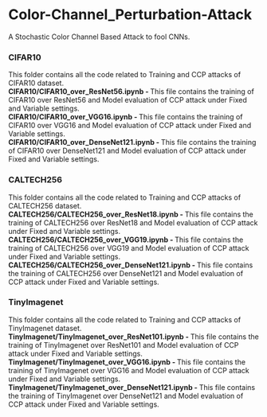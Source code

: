 # Color-Channel_Perturbation-Attack
A Stochastic Color Channel Based Attack to fool CNNs.

### CIFAR10
This folder contains all the code related to Training and CCP attacks of CIFAR10 dataset. <br/>
<b>CIFAR10/CIFAR10_over_ResNet56.ipynb - </b> This file contains the training of CIFAR10 over ResNet56 and Model evaluation of CCP attack under Fixed and Variable settings.<br/>
<b>CIFAR10/CIFAR10_over_VGG16.ipynb - </b> This file contains the training of CIFAR10 over VGG16 and Model evaluation of CCP attack under Fixed and Variable settings.<br/>
<b>CIFAR10/CIFAR10_over_DenseNet121.ipynb - </b> This file contains the training of CIFAR10 over DenseNet121 and Model evaluation of CCP attack under Fixed and Variable settings.<br/>
  

### CALTECH256
This folder contains all the code related to Training and CCP attacks of CALTECH256 dataset. <br/>
<b>CALTECH256/CALTECH256_over_ResNet18.ipynb - </b> This file contains the training of CALTECH256 over ResNet18 and Model evaluation of CCP attack under Fixed and Variable settings. <br/>
<b>CALTECH256/CALTECH256_over_VGG19.ipynb - </b> This file contains the training of CALTECH256 over VGG19 and Model evaluation of CCP attack under Fixed and Variable settings. <br/>
<b>CALTECH256/CALTECH256_over_DenseNet121.ipynb - </b> This file contains the training of CALTECH256 over DenseNet121 and Model evaluation of CCP attack under Fixed and Variable settings. <br/>
  
  
### TinyImagenet
This folder contains all the code related to Training and CCP attacks of TinyImagenet dataset. <br/>
<b>TinyImagenet/TinyImagenet_over_ResNet101.ipynb - </b> This file contains the training of TinyImagenet over ResNet101 and Model evaluation of CCP attack under Fixed and Variable settings. <br/>
<b>TinyImagenet/TinyImagenet_over_VGG16.ipynb - </b> This file contains the training of TinyImagenet over VGG16 and Model evaluation of CCP attack under Fixed and Variable settings. <br/>
<b>TinyImagenet/TinyImagenet_over_DenseNet121.ipynb - </b> This file contains the training of TinyImagenet over DenseNet121 and Model evaluation of CCP attack under Fixed and Variable settings. <br/>
